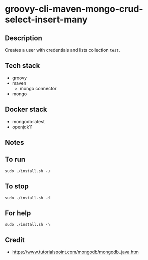 # groovy-cli-maven-mongo-crud-select-insert-many

## Description
Creates a user with credentials
and lists collection `test`.

## Tech stack
- groovy
- maven
  - mongo connector
- mongo

## Docker stack
- mongodb:latest
- openjdk11

## Notes


## To run
`sudo ./install.sh -u`

## To stop
`sudo ./install.sh -d`

## For help
`sudo ./install.sh -h`

## Credit
- https://www.tutorialspoint.com/mongodb/mongodb_java.htm
